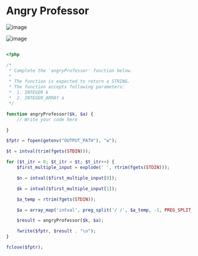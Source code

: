 # Angry Professor

![image](https://user-images.githubusercontent.com/23621801/186784105-90637af9-9868-4096-a512-0b9552aabdb7.png)

![image](https://user-images.githubusercontent.com/23621801/186784160-c29fd339-b0f3-4600-9238-24f8a98e8ebe.png)

```php

<?php

/*
 * Complete the 'angryProfessor' function below.
 *
 * The function is expected to return a STRING.
 * The function accepts following parameters:
 *  1. INTEGER k
 *  2. INTEGER_ARRAY a
 */

function angryProfessor($k, $a) {
    // Write your code here

}

$fptr = fopen(getenv("OUTPUT_PATH"), "w");

$t = intval(trim(fgets(STDIN)));

for ($t_itr = 0; $t_itr < $t; $t_itr++) {
    $first_multiple_input = explode(' ', rtrim(fgets(STDIN)));

    $n = intval($first_multiple_input[0]);

    $k = intval($first_multiple_input[1]);

    $a_temp = rtrim(fgets(STDIN));

    $a = array_map('intval', preg_split('/ /', $a_temp, -1, PREG_SPLIT_NO_EMPTY));

    $result = angryProfessor($k, $a);

    fwrite($fptr, $result . "\n");
}

fclose($fptr);


```
